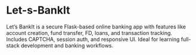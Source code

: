 # Let-s-BankIt
Let’s BankIt is a secure Flask-based online banking app with features like account creation, fund transfer, FD, loans, and transaction tracking. Includes CAPTCHA, session auth, and responsive UI. Ideal for learning full-stack development and banking workflows.
